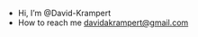 -  Hi, I’m @David-Krampert
- How to reach me davidakrampert@gmail.com

<!---
David-Krampert/David-Krampert is a ✨ special ✨ repository because its `README.md` (this file) appears on your GitHub profile.
You can click the Preview link to take a look at your changes.
--->
